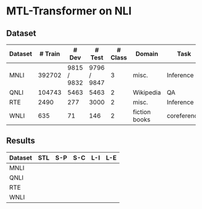 # MTL-Transformer on NLI

## Dataset

| Dataset | # Train | # Dev       | # Test      | \# Class | Domain        | Task        |
| ------- | ------- | ----------- | ----------- | -------- | ------------- | ----------- |
| MNLI    | 392702  | 9815 / 9832 | 9796 / 9847 | 3        | misc.         | Inference   |
| QNLI    | 104743  | 5463        | 5463        | 2        | Wikipedia     | QA          |
| RTE     | 2490    | 277         | 3000        | 2        | misc.         | Inference   |
| WNLI    | 635     | 71          | 146         | 2        | fiction books | coreference |

## Results

| Dataset | STL  | S-P  | S-C  | L-I  | L-E  |
| ------- | ---- | ---- | ---- | ---- | ---- |
| MNLI    |      |      |      |      |      |
| QNLI    |      |      |      |      |      |
| RTE     |      |      |      |      |      |
| WNLI    |      |      |      |      |      |

